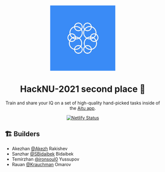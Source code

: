 <p align="center">
  <a href="https://i2.app.link/q4gdvuuaneb">
    <img width="210" src="https://github.com/ironsoul0/hacknu-2021/raw/master/public/logo.jpeg">
  </a>
</p>
<h1 align="center">
  HackNU-2021 second place 🥈
</h1>
<p align="center" width="320">
  Train and share your IQ on a set of high-quality hand-picked tasks inside of the <a href="https://aitu.io">Aitu app</a>.
</p>
<p align="center">
  <a href="https://app.netlify.com/sites/dreamy-colden-c7c1ac/deploys" target="_blank">
    <img src="https://api.netlify.com/api/v1/badges/7142fa14-0207-4371-be3e-2aee36835dd9/deploy-status" alt="Netlify Status" />
  </a>
</p>

## 🏗️ Builders

* Akezhan [@Akezh](https://github.com/Akezh) Rakishev
* Sanzhar [@SBidaibek](https://github.com/SBidaibek) Bidaibek
* Temirzhan [@ironsoul0](https://github.com/ironsoul0) Yussupov
* Rauan [@Krauchman](https://github.com/Krauchman) Omarov
